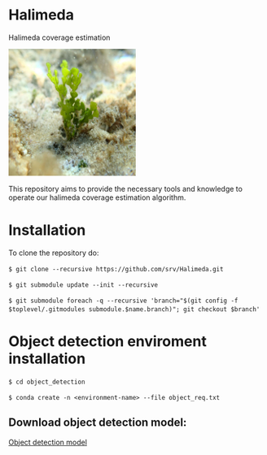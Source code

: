 # Halimeda
Halimeda coverage estimation

 <img src="dataset/OD/test/halimeda_205.JPG" width="250">

This repository aims to provide the necessary tools and knowledge to operate our halimeda coverage estimation algorithm.

# Installation

To clone the repository do:

`$ git clone --recursive https://github.com/srv/Halimeda.git` 

`$ git submodule update --init --recursive`

`$ git submodule foreach -q --recursive 'branch="$(git config -f $toplevel/.gitmodules submodule.$name.branch)"; git checkout $branch'`


# Object detection enviroment installation

`$ cd object_detection`

`$ conda create -n <environment-name> --file object_req.txt`

## Download object detection model:

[Object detection model](https://zenodo.org/record/7611869#.Y_xsFSbMJD8)


